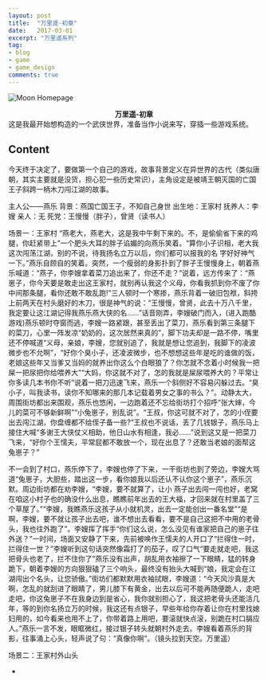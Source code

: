 ```yaml
---
layout: post
title:  "万里遥-初章"
date:   2017-03-01
excerpt: "万里遥系列"
tag:
- blog
- game
- game_design
comments: true
---
```


![Moon Homepage](https://cloud.githubusercontent.com/assets/754514/14509720/61c61058-01d6-11e6-93ab-0918515ecd56.png)    
    
<center><b>万里遥-初章</b></center>
这是我最开始想构造的一个武侠世界，准备当作小说来写，穿插一些游戏系统。

      

## Content 
今天终于决定了，要做第一个自己的游戏，故事背景定义在异世界的古代（类似唐朝，其实主要就是没货，担心犯一些历史常识），主角设定是被靖王朝灭国的亡国王子斜跨一柄木刀闯江湖的故事。

主人公——燕乐
背景：燕国亡国王子，不知自己身世
出生地：王家村
抚养人：李嫂
亲人：无
死党：王慢慢（胖子），曾贤（读书人）


场景一：王家村
“燕老大，燕老大，这是我中午剩下来的。不，是偷偷省下来的鸡腿，你赶紧带上”一个肥头大耳的胖子谄媚的向燕乐笑着。“算你小子识相，老大我这次闯荡江湖，别的不说，待我扬名立万以后，你们都可以报我的名
字好好神气一下。”燕乐自顾自的笑着。突然，一个瘦弱的身影扑到了胖子王慢慢身上，朝着燕乐喊道：“燕子，你李嫂拿着菜刀追出来了，你还不走？”说着，远方传来了：“燕崽子，你今天要是敢走出这王家村，就别再认我这个义母，你看我抓到你不废了你中间那条腿，看你还敢不敢乱跑!”三人顿时一个寒掺，燕乐背着一破旧包袱，斜挎上前两天在村头磨好的木刀，很是神气的说：“王慢慢，曾贤，此去十万八千里，我定要让这江湖记得我燕乐燕大侠的名......”话音刚弄，李嫂破门而入，(进入跑酷游戏)燕乐顿时夺窗而逃，李嫂一路紧跟，甚至丢出了菜刀，燕乐看到第三条腿下的菜刀，心里一阵发凉“奶奶的，这次居然来真的”，脚下功夫却是一路不停，嘴里还不停喊道“义母，亲娘，李嫂，您就别追了，我就是想让您追到，我脚下的凌波微步也不允啊”，“好你个臭小子，还凌波微步，也不想想这些年是吃的谁做的饭，老娘这些年又当爹又当妈的就养出你这么个白眼狼了？你怎就不念着小时候我一把屎一把尿把你给喂养大”“大妈，你这就不对了，怎的我就是屎尿喂养大的？平常让你多读几本书你不听”说着一把刀迅速飞来，燕乐一个斜侧好不容易闪躲过去。“臭小子，叫我读书，读你不知哪来的那几本记载着男女之事的书么？”。动静太大，周围街坊都出来围观，燕乐也悠闲，一边跑着还不忘给街坊打个招呼“张大婶，今儿的菜可不够新鲜啊”“小兔崽子，别乱说”。“王叔，你这可就不对了，怎的小侄要出去闯江湖，你盘缠都不给侄子备一些?”王叔也不说话，丢了几钱银子，燕乐马上接住大喊“多谢王大侠仗义相助，他日山水有相逢，我必......”说到这又是一把菜刀飞来，“好你个王懦夫，平常屁都不敢放一个，现在出息了？还敢当老娘的面帮这兔崽子？”

不一会到了村口，燕乐停下了，李嫂也停了下来，一干街坊也到了旁边，李嫂大骂道“兔崽子，大胆些，踏出这一步，看你娘我以后还认不认你这个崽子”，燕乐沉默。周边街坊都在劝李嫂，“李嫂，要不就算了，让小
燕子出去闯一闯也好，老窝在咱这小村子也的确没什么出息，瞧瞧前年出去的王大福，才回来就在村里盖了三个草屋了。”“李嫂，我瞧燕乐这孩子从小就机灵，出去一定能创出一番名堂”“是啊，李嫂，要不就让孩子出去吧，谁不想出去看看，要不是自己这把不中用的老骨头，我也往外跑了”。李嫂挥了挥手“你们这么说，怎么没见有谁家把自己的崽子往外送？”一时间，场面又安静了下来，先前被唤作王懦夫的人开口了“拦得住一时，拦得住一世？”李嫂听到这句话突然像霜打了的茄子，叹了口气“要走就走吧，我这把骨头也老了，拦不住你了”燕乐没有出声，胡乱用衣袖擦了一下眼睛，猛的转身跪下，朝着李嫂的方向狠狠磕了三个响头，最终没有抬头大喊到“娘，我定会在江湖闯出个名头，让您骄傲。”街坊们都默默用衣袖拭眼，李嫂道：“今天风沙真是大啊，怎乱的就刮进了眼睛了，男儿膝下有黄金，出去以后可不能再随便跪人，走吧走吧，你这兔崽子不在我身边到是省心，我你就别担心了，我这把老骨头还能活几年，等的到你名扬立万的时候，我这还有点银子，早些年给你存着让你在村里找媳妇用的，如今看来也用不上了，你带着路上用吧，要滚就快点滚，别跪在村口膈应人。”燕乐一言不发，眼眶微红，接过银子转头就朝村外走去。李嫂看着燕乐的背影，往事涌上心头，轻声说了句：“真像你啊”。（镜头拉到天空。万里遥）

场景二：王家村外山头

-